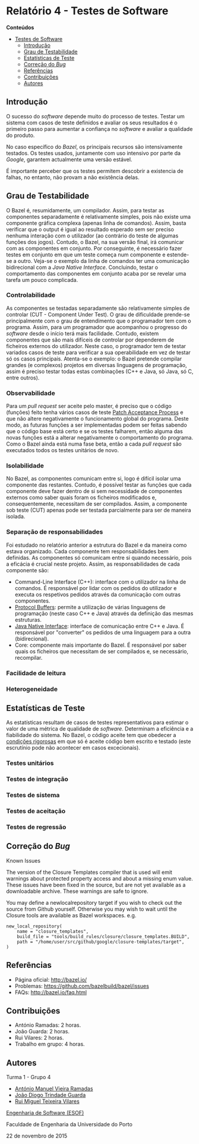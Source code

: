 # Relatório 4 - Testes de Software #

**Conteúdos**
- [Testes de Software](#relatório-4---testes-de-software)
	- [Introdução](#introdução)
	- [Grau de Testabilidade](#grau-de-testabilidade)
	- [Estatísticas de Teste](#estatísticas-de-teste)
	- [Correção do *Bug*](#correção-do-bug)
	- [Referências](#referências)
	- [Contribuições](#contribuições)
	- [Autores](#autores)


## Introdução ##

O sucesso do *software* depende muito do processo de testes. Testar um sistema com casos de teste definidos e avaliar os seus resultados é o primeiro passo para aumentar a confiança no *software* e avaliar a qualidade do produto.

No caso específico do *Bazel*, os principais recursos são intensivamente testados. Os testes usados, juntamente com uso intensivo por parte da *Google*, garantem actualmente uma versão estável.

É importante perceber que os testes permitem descobrir a existencia de falhas, no entanto, não provam a não existência delas.

## Grau de Testabilidade ##

O Bazel é, resumidamente, um compilador. Assim, para testar as componentes separadamente é relativamente simples, pois não existe uma componente gráfica complexa (apenas linha de comandos). Assim, basta verificar que o output é igual ao resultado esperado sem ser preciso nenhuma interação com o utilizador (ao contrário do teste de algumas funções dos jogos). Contudo, o Bazel, na sua versão final, irá comunicar com as componentes em conjunto. Por conseguinte, é necessário fazer testes em conjunto em que um teste começa num componente e estende-se a outro. Veja-se o exemplo da linha de comandos ter uma comunicação bidirecional com a *Java Native Interface*. Concluindo, testar o comportamento das componentes em conjunto acaba por se revelar uma tarefa um pouco complicada.

### Controlabilidade ###

As componentes se testadas separadamente são relativamente simples de controlar (CUT - Component Under Test). O grau de dificuldade prende-se principalmente com o grau de entendimento que o programador tem com o programa. Assim, para um programador que acompanhou o progresso do *software* desde o início terá mais facilidade. Contudo, existem componentes que são mais difíceis de controlar por dependerem de ficheiros externos do utilizador. Neste caso, o programador tem de testar variados casos de teste para verificar a sua operabilidade em vez de testar só os casos principais. Atenta-se o exemplo: o Bazel pretende compilar grandes (e complexos) projetos em diversas linguagens de programação, assim é preciso testar todas estas combinações (C++ e Java, só Java, só C, entre outros).

### Observabilidade ###

Para um *pull request* ser aceite pelo master, é preciso que o código (funções) feito tenha vários casos de teste [Patch Acceptance Process](http://bazel.io/contributing.html) e que não altere negativamente o funcionamento global do programa. Deste modo, as futuras funções a ser implementadas podem ser feitas sabendo que o código base está certo e se os testes falharem, então alguma das novas funções está a alterar negativamente o comportamento do programa. Como o Bazel ainda está numa fase beta, então a cada *pull request* são executados todos os testes unitários de novo.

### Isolabilidade ###

No Bazel, as componentes comunicam entre si, logo é difícil isolar uma componente das restantes. Contudo, é possível testar as funções que cada componente deve fazer dentro de si sem necessidade de componentes externos como saber quais foram os ficheiros modificados e, consequentemente, necessitam de ser compilados. Assim, a componente sob teste (CUT) apenas pode ser testada parcialmente para ser de maneira isolada.

### Separação de responsabilidades ###

Foi estudado no relatório anterior a estrutura do Bazel e da maneira como estava organizado. Cada componente tem responsabilidades bem definidas. As componentes só comunicam entre si quando necessário, pois a eficácia é crucial neste projeto. Assim, as responsabilidades de cada componente são:
- Command-Line Interface (C++): interface com o utilizador na linha de comandos. É responsável por lidar com os pedidos do utilizador e executa os respetivos pedidos através da comunicação com outras componentes.
- [Protocol Buffers](https://developers.google.com/protocol-buffers/?hl=pt-PT): permite a utilização de várias linguagens de programação (neste caso C++ e Java) através da definição das mesmas estruturas.
- [Java Native Interface](https://en.wikipedia.org/wiki/Java_Native_Interface): interface de comunicação entre C++ e Java. É responsável por "converter" os pedidos de uma linguagem para a outra (bidirecional).
- Core: componente mais importante do Bazel. É responsável por saber quais os ficheiros que necessitam de ser compilados e, se necessário, recompilar.

### Facilidade de leitura ###



### Heterogeneidade ###



## Estatísticas de Teste ##

As estatísticas resultam de casos de testes representativos para estimar o valor de uma métrica de qualidade de *software*. Determinam a eficiência e a fiabilidade do sistema. No Bazel, o código aceite tem que obedecer a [condições rigorosas](http://bazel.io/governance.html#core-contributors) em que só é aceite código bem escrito e testado (este escrutínio pode não acontecer em casos excecionais).

### Testes unitários ###



### Testes de integração ###



### Testes de sistema ###



### Testes de aceitação ###



### Testes de regressão ###



## Correção do *Bug* ##

Known Issues

The version of the Closure Templates compiler that is used will emit warnings about protected property access and about a missing enum value. These issues have been fixed in the source, but are not yet available as a downloadable archive. These warnings are safe to ignore.

You may define a newlocalrepository target if you wish to check out the source from Github yourself. Otherwise you may wish to wait until the Closure tools are available as Bazel workspaces. e.g.

```
new_local_repository(
    name = "closure_templates",
    build_file = "tools/build_rules/closure/closure_templates.BUILD",
    path = "/home/user/src/github/google/closure-templates/target",
)
```

## Referências ##

* Página oficial: http://bazel.io/
* Problemas: https://github.com/bazelbuild/bazel/issues
* FAQs: http://bazel.io/faq.html

## Contribuições ##
* António Ramadas: 2 horas.
* João Guarda: 2 horas.
* Rui Vilares: 2 horas.
* Trabalho em grupo: 4 horas.

## Autores ##

Turma 1 - Grupo 4

* [António Manuel Vieira Ramadas](https://github.com/antonio-ramadas)
* [João Diogo Trindade Guarda](https://github.com/Digas29)
* [Rui Miguel Teixeira Vilares](https://github.com/RuiVilares)

[Engenharia de Software (ESOF)](https://sigarra.up.pt/feup/pt/ucurr_geral.ficha_uc_view?pv_ocorrencia_id=368707)

Faculdade de Engenharia da Universidade do Porto

22 de novembro de 2015
